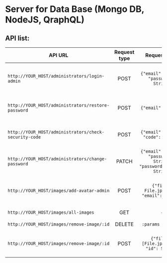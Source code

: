 # Server for Data Base (Mongo DB, NodeJS, QraphQL)

## API list:

API URL  | Request type | Request body | Response Status | Response Body | Response Status | Response Body |
------------- | :-------------: |:-------------: | :-------------: | ------------- | :-------------: | -----------
`http://YOUR_HOST/administrators/login-admin` | POST | `{"email": String, "password": String}` | 200 |`{"token": String, "status": true, "admin": Object}` | 401 | `{"status": false, "msg": String}`
 `http://YOUR_HOST/administrators/restore-password` | POST | `{"email": String}` | 200 | `{"status": true, "msg": String}` | 404 / 409 | `{"status": false, error: "error" "msg": String}`
  `http://YOUR_HOST/administrators/check-security-code` | POST | `{"email": String, "code": String}` | 200 | `{"status": true, "msg": String}` | 403 / 409 | `{"status": false, error: "error" "msg": String}`
  `http://YOUR_HOST/administrators/change-password` | PATCH | `{"email": String, "password": String, "passwordConfirm": String}` | 200 | `{"status": true, "msg": String}` | 403 / 409 | `{"status": false, error: "error" "msg": String}`
  `http://YOUR_HOST/images/add-avatar-admin` | POST | `{"file": File.jpeg/png, "email": String}` | 200 | `{"status": true, "file": Object, "admin": Object}` | 400 / 404 |`{ "status": false, "error": Object/String }`
  `http://YOUR_HOST/images/all-images` | GET | - | 200 | `[Object]` | 400 | `{"error": String}`
  `http://YOUR_HOST/images/remove-image/:id` | DELETE | `:params : String` |200 | `{ msg: String }` | 404 | `{"error": String}`
  `http://YOUR_HOST/images/remove-image/:id` | POST | `{"files": [File.jpeg/png], "id": String}` | 200 | `{"status": true, "product": Product}` | 400 / 404 | `{ "status": false, "error": Object/String }`



